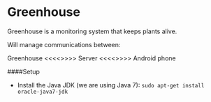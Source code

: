 Greenhouse
==========

Greenhouse is a monitoring system that keeps plants alive.

Will manage communications between:

Greenhouse <<<<>>>> Server <<<<>>>> Android phone


####Setup

- Install the Java JDK (we are using Java 7):
  ```sudo apt-get install oracle-java7-jdk```
